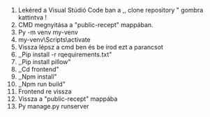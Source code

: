 1. Lekéred a Visual Stúdió Code ban a ,, clone repository " gombra kattintva ! 
2. CMD megnyitása a "public-recept" mappában.
3. Py -m venv my-venv
4. my-venv\Scripts\activate
5. Vissza lépsz a cmd ben és be írod ezt a parancsot
6. ,,Pip install -r rqequirements.txt"
7. ,,Pip install pillow"
8. ,,Cd frontend"
9. ,,Npm install"
10. ,,Npm run build"
11. Frontend re vissza
12. Vissza a "public-recept" mappába
13. Py manage.py runserver